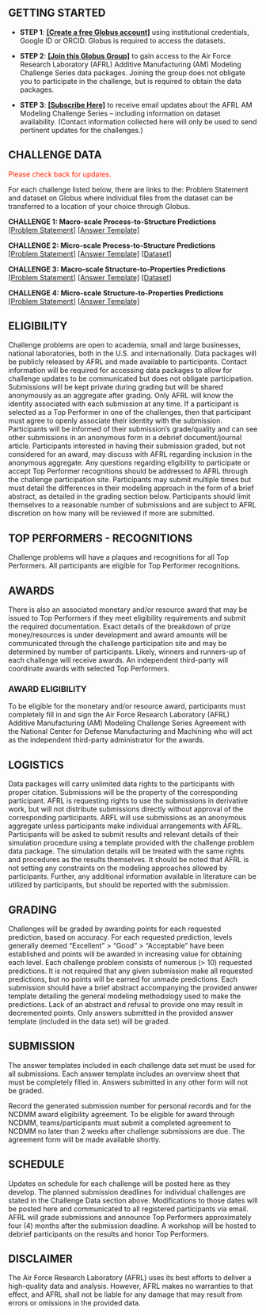 ## GETTING STARTED

* **STEP 1**: **[[Create a free Globus account]]( https://globus.org/signup )** using institutional credentials, Google ID or ORCID. Globus is required to access the datasets.

* **STEP 2**: **[[Join this Globus Group]]( https://www.globus.org/app/groups/fe6bbb86-74fe-11e8-b558-0a7d99bc78fe/about )** to gain access to the Air Force Research Laboratory (AFRL) Additive Manufacturing (AM) Modeling Challenge Series data packages. Joining the group does not obligate you to participate in the challenge, but is required to obtain the data packages.

* **STEP 3**: **[[Subscribe Here]](https://docs.google.com/forms/d/e/1FAIpQLScibM5JVow6aEfebX5xGLK5zwKRP0O07RdD8jF2Emz6MIcbIQ/viewform?usp=sf_link )** to receive email updates about the AFRL AM Modeling Challenge Series – including information on dataset availability.  (Contact information collected here will only be used to send pertinent updates for the challenges.)

## CHALLENGE DATA

<span style="color:#FF2400">Please check back for updates.</span>

For each challenge listed below, there are links to the: Problem Statement and dataset on Globus where individual files from the dataset can be transferred to a location of your choice through Globus. 

**CHALLENGE 1: Macro-scale Process-to-Structure Predictions**<br>
[[Problem Statement]](https://materials-data-facility.github.io/MID3AS-AM-Challenge/Challenge1ProblemStatement_2019Release.pdf) [[Answer Template]](https://materials-data-facility.github.io/MID3AS-AM-Challenge/Challenge1AnswerTemplate.xlsx)

**CHALLENGE 2: Micro-scale Process-to-Structure Predictions**<br>
[[Problem Statement]](https://materials-data-facility.github.io/MID3AS-AM-Challenge/Challenge2ProblemStatement_2019Release.pdf) [[Answer Template]](https://materials-data-facility.github.io/MID3AS-AM-Challenge/Challenge2AnswerTemplate.xlsx) [[Dataset]](http://dx.doi.org/10.18126/M27H1Z)

**CHALLENGE 3: Macro-scale Structure-to-Properties Predictions**<br>
[[Problem Statement]](https://materials-data-facility.github.io/MID3AS-AM-Challenge/Challenge3ProblemStatement_2019Release.pdf) [[Answer Template]](https://materials-data-facility.github.io/MID3AS-AM-Challenge/Challenge3AnswerTemplate.xlsx) [[Dataset]](http://dx.doi.org/10.18126/M26639)

**CHALLENGE 4: Micro-scale Structure-to-Properties Predictions**<br>
[[Problem Statement]](https://materials-data-facility.github.io/MID3AS-AM-Challenge/Challenge4ProblemStatement_2019Release.pdf) [[Answer Template]](https://materials-data-facility.github.io/MID3AS-AM-Challenge/Challenge4AnswerTemplate.xlsx)

## ELIGIBILITY
Challenge problems are open to academia, small and large businesses, national laboratories, both in the U.S. and internationally. Data packages will be publicly released by AFRL and made available to participants. Contact information will be required for accessing data packages to allow for challenge updates to be communicated but does not obligate participation. Submissions will be kept private during grading but will be shared anonymously as an aggregate after grading. Only AFRL will know the identity associated with each submission at any time. If a participant is selected as a Top Performer in one of the challenges, then that participant must agree to openly associate their identity with the submission. Participants will be informed of their submission’s grade/quality and can see other submissions in an anonymous form in a debrief document/journal article. Participants interested in having their submission graded, but not considered for an award, may discuss with AFRL regarding inclusion in the anonymous aggregate. Any questions regarding eligibility to participate or accept Top Performer recognitions should be addressed to AFRL through the challenge participation site.
Participants may submit multiple times but must detail the differences in their modeling approach in the form of a brief abstract, as detailed in the grading section below. Participants should limit themselves to a reasonable number of submissions and are subject to AFRL discretion on how many will be reviewed if more are submitted.

## TOP PERFORMERS - RECOGNITIONS
Challenge problems will have a plaques and recognitions for all Top Performers. All participants are eligible for Top Performer recognitions.

## AWARDS
There is also an associated monetary and/or resource award that may be issued to Top Performers if they meet eligibility requirements and submit the required documentation. Exact details of the breakdown of prize money/resources is under development and award amounts will be communicated through the challenge participation site and may be determined by number of participants. Likely, winners and runners-up of each challenge will receive awards. An independent third-party will coordinate awards with selected Top Performers.

### AWARD ELIGIBILITY
To be eligible for the monetary and/or resource award, participants must completely fill in and sign the Air Force Research Laboratory (AFRL) Additive Manufacturing (AM) Modeling Challenge Series Agreement with the National Center for Defense Manufacturing and Machining who will act as the independent third-party administrator for the awards.

## LOGISTICS
Data packages will carry unlimited data rights to the participants with proper citation. Submissions will be the property of the corresponding participant. AFRL is requesting rights to use the submissions in derivative work, but will not distribute submissions directly without approval of the corresponding participants. ARFL will use submissions as an anonymous aggregate unless participants make individual arrangements with AFRL. Participants will be asked to submit results and relevant details of their simulation procedure using a template provided with the challenge problem data package. The simulation details will be treated with the same rights and procedures as the results themselves. It should be noted that AFRL is not setting any constraints on the modeling approaches allowed by participants. Further, any additional information available in literature can be utilized by participants, but should be reported with the submission.

## GRADING
Challenges will be graded by awarding points for each requested prediction, based on accuracy. For each requested prediction, levels generally deemed “Excellent” > “Good” > “Acceptable” have been established and points will be awarded in increasing value for obtaining each level. Each challenge problem consists of numerous (> 10) requested predictions. It is not required that any given submission make all requested predictions, but no points will be earned for unmade predictions. Each submission should have a brief abstract accompanying the provided answer template detailing the general modeling methodology used to make the predictions. Lack of an abstract and refusal to provide one may result in decremented points. Only answers submitted in the provided answer template (included in the data set) will be graded.  

## SUBMISSION
The answer templates included in each challenge data set must be used for all submissions.  Each answer template includes an overview sheet that must be completely filled in. Answers submitted in any other form will not be graded. 

Record the generated submission number for personal records and for the NCDMM award eligibility agreement. To be eligible for award through NCDMM, teams/participants must submit a completed agreement to NCDMM no later than 2 weeks after challenge submissions are due. The agreement form will be made available shortly.

## SCHEDULE
Updates on schedule for each challenge will be posted here as they develop. The planned submission deadlines for individual challenges are stated in the Challenge Data section above. Modifications to those dates will be posted here and communicated to all registered participants via email. AFRL will grade submissions and announce Top Performers approximately four (4) months after the submission deadline. A workshop will be hosted to debrief participants on the results and honor Top Performers.

## DISCLAIMER
The Air Force Research Laboratory (AFRL) uses its best efforts to deliver a high-quality data and analysis. However, AFRL makes no warranties to that effect, and AFRL shall not be liable for any damage that may result from errors or omissions in the provided data.
